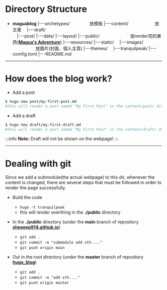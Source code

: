# Directory Structure

- **maguablog**
    |---archetypes/ &emsp;&emsp;&emsp;&emsp; 放模板
    |---content/ &emsp;&emsp;&emsp;&emsp;&emsp;&ensp; 放文章
    &emsp;|---draft/    
    &emsp;|---post/
    |---data/
    |---layout/
    |---public/ &emsp;&emsp;&emsp;&emsp;&emsp;&emsp;&ensp; 放render完的東西(**[Magua's Adventure](https://sheeeep914.github.io/)**)
    |---resources/
    |---static/
    &emsp;|---images/ &emsp;&emsp;&emsp;&emsp;&emsp; 放圖片(封面、個人主頁)
    |---themes/
    &emsp;|---tranquilpeak/
    |---comfig.toml
    |---README.md

---

# How does the blog work?

- Add a post
``` bash
$ hugo new post/my-first-post.md
#this will render a post named "My First Post" in the content/post/ directory
```

- Add a draft 
``` bash
$ hugo new draft/my-first-draft.md
#this will render a post named "My First Post" in the content/draft/ directory
```

:::info
**Note:** Draft will not be shown on the webpage! 
:::

---

# Dealing with git 
Since we add a submodule(the actual webpage) to this dir, whenever the content is changed, there are several steps that must be followed in order to render the page successfully.

- Build the code 
    - `hugo -t tranquilpeak`
    - this will render everthing in the **./public** directory


- In the **./public** directory (under the **main** branch of repository **[sheeeep914.github.io](https://github.com/sheeeep914/sheeeep914.github.io.git)**)
    - `git add .`
    - `git commit -m "submodule add sth...."`
    - `git push origin main`

- Out in the root directory (under the **master** branch of repository **[hugo_blog](https://github.com/sheeeep914/hugo_blog.git)**)
    - `git add .`
    - `git commit -m "add sth...."`
    - `git push origin master`